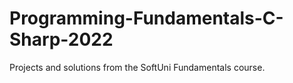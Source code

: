 # Programming-Fundamentals-C-Sharp-2022
Projects and solutions from the SoftUni Fundamentals course.
 
